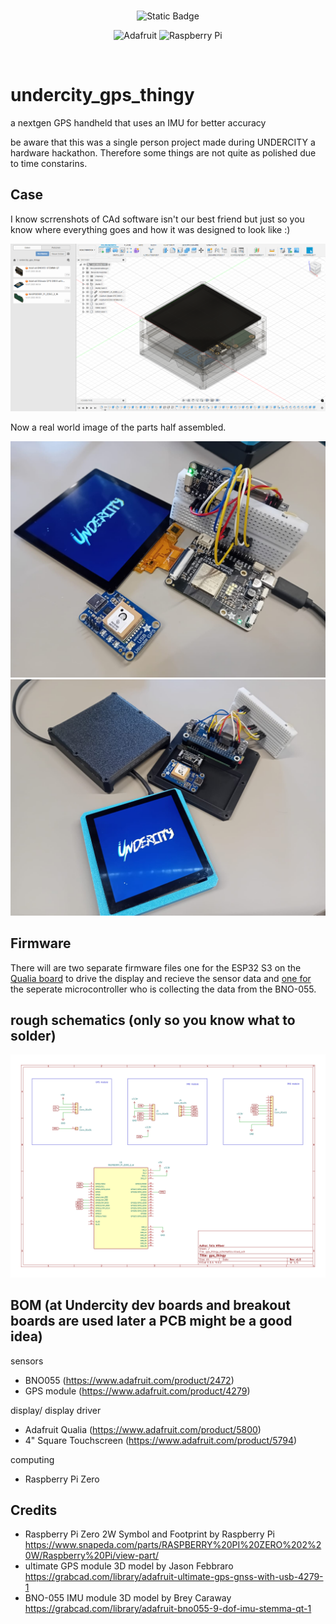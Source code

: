 <br>

<div align="center">

![Static Badge](https://img.shields.io/badge/Hack_Club_UNDERCITY-Hack_Club?style=flat&logo=hackclub&color=white)

![Adafruit](https://img.shields.io/badge/adafruit-000000?style=for-the-badge&logo=adafruit&logoColor=white) ![Raspberry Pi](https://img.shields.io/badge/Raspberry%20Pi-A22846?style=for-the-badge&logo=Raspberry%20Pi&logoColor=white)

</div>

<br>

# undercity_gps_thingy
a nextgen GPS handheld that uses an IMU for better accuracy

be aware that this was a single person project made during UNDERCITY a hardware hackathon. Therefore some things are not quite as polished due to time constarins.

## Case

I know scrrenshots of CAd software isn't our best friend but just so you know where everything goes and how it was designed to look like :)

<img src="./images/cad_screenshot.png" width="600" />

<br>

Now a real world image of the parts half assembled.

<img src="./images/half_assembled.jpg" width="600" />

<img src="./images/some_things_inside_the_case.jpg" width="600" />

## Firmware

There will are two separate firmware files one for the ESP32 S3 on the [Qualia board](/firmware/qualia%20ESP32%20S3%20(display%20controling)/) to drive the display and recieve the sensor data and [one for](/firmware/sensorreading%20stuff/) the seperate microcontroller who is collecting the data from the BNO-055.

## rough schematics (only so you know what to solder)

<img src="./schematics/schematics.png" width="600" />

## BOM (at Undercity dev boards and breakout boards are used later a PCB might be a good idea)

sensors
- BNO055 (https://www.adafruit.com/product/2472)
- GPS module (https://www.adafruit.com/product/4279)

display/ display driver
- Adafruit Qualia (https://www.adafruit.com/product/5800)
- 4" Square Touchscreen (https://www.adafruit.com/product/5794)

computing
- Raspberry Pi Zero

## Credits
- Raspberry Pi Zero 2W Symbol and Footprint by Raspberry Pi
  https://www.snapeda.com/parts/RASPBERRY%20PI%20ZERO%202%20W/Raspberry%20Pi/view-part/
- ultimate GPS module 3D model by Jason Febbraro
  https://grabcad.com/library/adafruit-ultimate-gps-gnss-with-usb-4279-1
- BNO-055 IMU module 3D model by Brey Caraway
  https://grabcad.com/library/adafruit-bno055-9-dof-imu-stemma-qt-1